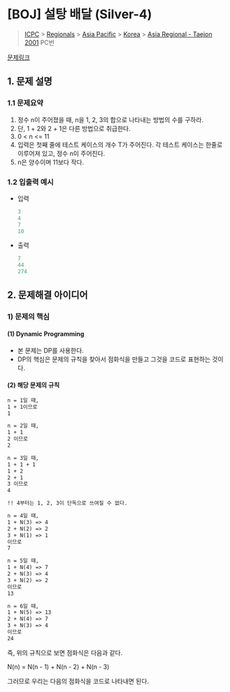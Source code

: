 # [BOJ] 설탕 배달 (Silver-4)

> [ICPC](https://www.acmicpc.net/category/1) > [Regionals](https://www.acmicpc.net/category/7) > [Asia Pacific](https://www.acmicpc.net/category/42) > [Korea](https://www.acmicpc.net/category/211) > [Asia Regional - Taejon 2001](https://www.acmicpc.net/category/detail/884) PC번

[문제링크](https://www.acmicpc.net/problem/9095)

## 1. 문제 설명



### 1.1 문제요약

1. 정수 n이 주어졌을 때, n을 1, 2, 3의 합으로 나타내는 방법의 수를 구하라.
2. 단, 1 + 2와 2 + 1은 다른 방법으로 취급한다.
3. 0 < n <= 11
4. 입력은 첫째 줄에 테스트 케이스의 개수 T가 주어진다. 각 테스트 케이스는 한줄로 이루어져 있고, 정수 n이 주어진다.
5. n은 양수이며 11보다 작다.

### 1.2 입출력 예시

- 입력

  ```python
  3
  4
  7
  10
  ```
  
- 출력

  ```python
  7
  44
  274
  ```
  
  

## 2. 문제해결 아이디어



### 1) 문제의 핵심



#### (1) Dynamic Programming

- 본 문제는 DP를 사용한다.
- DP의 핵심은 문제의 규칙을 찾아서 점화식을 만들고 그것을 코드로 표현하는 것이다.



#### (2) 해당 문제의 규칙

```reStructuredText
n = 1일 때,
1 + 1이므로
1

n = 2일 때,
1 + 1
2 이므로
2

n = 3일 때,
1 + 1 + 1
1 + 2
2 + 1
3 이므로
4

!! 4부터는 1, 2, 3이 단독으로 쓰여질 수 없다.

n = 4일 때,
1 + N(3) => 4
2 + N(2) => 2
3 + N(1) => 1
이므로
7

n = 5일 때,
1 + N(4) => 7
2 + N(3) => 4
3 + N(2) => 2
이므로
13

n = 6일 때,
1 + N(5) => 13
2 + N(4) => 7
3 + N(3) => 4
이므로
24
```

즉, 위의 규칙으로 보면 점화식은 다음과 같다.

N(n) = N(n - 1) + N(n - 2) + N(n - 3)

그러므로 우리는 다음의 점화식을 코드로 나타내면 된다.

